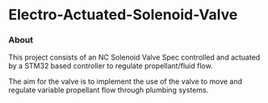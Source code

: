 # Electro-Actuated-Solenoid-Valve

### About

This project consists of an NC Solenoid Valve Spec controlled and actuated by a STM32 based controller to regulate propellant/fluid flow.

The aim for the valve is to implement the use of the valve to move and regulate variable propellant flow through plumbing systems.